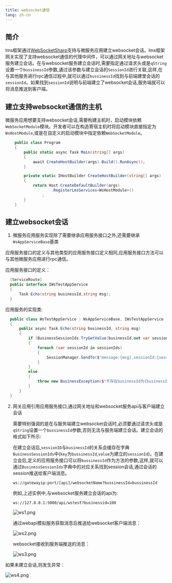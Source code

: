 ```yaml
---
title: websocket通信
lang: zh-cn
---
```


## 简介

lms框架通过[WebSocketSharp](https://github.com/sta/websocket-sharp)支持与微服务应用建立websocket会话。lms框架网关实现了支持websocket通信的代理中间件，可以通过网关地址与websocket服务建立会话。在与websocket服务建立会话时,需要指定通过请求头或是`qString`设置一个`bussinessId`参数,通过该参数与建立会话的`SessionId`进行关联,这样,在与其他服务进行rpc通信过程中,就可以通过`bussinessId`找到与前端建里会话的`sessionId`。如果找到`sessionId`说明与前端建立了websocket会话,服务端就可以将消息推送到客户端。

## 建立支持websocket通信的主机

微服务应用想要支持websocket会话,需要构建主机时，启动模块依赖`WebSocketModule`模块。开发者可以在构造寄宿主机时将启动模块直接指定为`WsHostModule`,或是在自定义的启动模块中指定依赖`WebSocketModule`。

```csharp
    public class Program
    {
        public static async Task Main(string[] args)
        {
            await CreateHostBuilder(args).Build().RunAsync();
        }

        private static IHostBuilder CreateHostBuilder(string[] args)
        {
            return Host.CreateDefaultBuilder(args)
                    .RegisterLmsServices<WsHostModule>()
                ;
        }
    }
```

## 建立websocket会话

1. 微服务应用服务实现除了需要继承应用服务接口之外,还需要继承`WsAppServiceBase`基类

  应用服务接口的定义与其他类型的应用服务接口定义相同,应用服务接口方法可以与其他微服务应用进行rpc通信。

  应用服务接口的定义：
  
  ```csharp
    [ServiceRoute]
    public interface IWsTestAppService
    {
        Task Echo(string businessId,string msg);
    }
  ```

  应用服务的实现类:
  
  ```csharp
    public class WsTestAppService : WsAppServiceBase, IWsTestAppService
    {
        public async Task Echo(string businessId, string msg)
        {
            if (BusinessSessionIds.TryGetValue(businessId,out var sessionIds))
            {
                foreach (var sessionId in sessionIds)
                {
                    SessionManager.SendTo($"message:{msg},sessionId:{sessionId}", sessionId);
                }
            }
            else
            {
                throw new BusinessException($"不存在businessId为{businessId}的会话");
            }
        }
    }
  ```

2. 网关应用引用应用服务接口,通过网关地址和websocket服务api与客户端建立会话
   
   需要特别强调的是在与服务端建立websocket会话时,必须要通过请求头或是`qString`设置一个`bussinessId`参数,否则无法与服务端建立会话。建立会话的格式如下所示:
   
   在建立会话后,`sessionID`与`businessId`的关系会缓存在字典`BusinessSessionIds`中(`key`为`bussinessId`,`value`为建立的`sessionId`)。在建立会后,定义的应用服务接口可以将`bussinessId`作为方法的参数,这样,就可以通过`BusinessSessionIds`字典中的对应关系找到session会话,通过会话的session推送给客户端消息。

   

   ```
   ws://gatewayip:port/[api]/websocketName?bussinessId=bussinessId
   ```

   例如,上述实例中,与websocket服务建立会话的api为:
   
   ```
   ws://127.0.0.1:5000/api/wstest?businessid=100
   ```

   ![ws1.png](/assets/imgs/ws1.png)

   通过webapi模拟服务获取消息后推送给websocket客户端消息：

   ![ws2.png](/assets/imgs/ws2.png)

   websocket接收到服务端推送的消息：

   ![ws3.png](/assets/imgs/ws3.png)

  如果未建立会话,则发生异常：
  
   ![ws4.png](/assets/imgs/ws4.png)